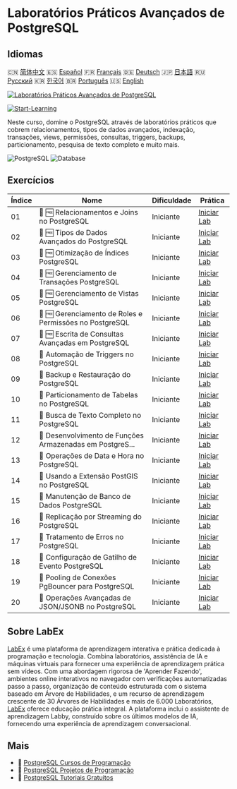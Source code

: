 # Laboratórios Práticos Avançados de PostgreSQL

## Idiomas

🇨🇳 [简体中文](README_zh.md) 🇪🇸 [Español](README_es.md) 🇫🇷 [Français](README_fr.md) 🇩🇪 [Deutsch](README_de.md) 🇯🇵 [日本語](README_ja.md) 🇷🇺 [Русский](README_ru.md) 🇰🇷 [한국어](README_ko.md) 🇧🇷 [Português](README_pt.md) 🇺🇸 [English](README.md) 

[![Laboratórios Práticos Avançados de PostgreSQL](https://cover-creator.labex.io/advanced-postgresql-practical-labs.png?lang=pt)](https://labex.io/pt/courses/advanced-postgresql-practical-labs)

[![Start-Learning](https://img.shields.io/badge/Start-Learning-whitesmoke?style=for-the-badge)](https://labex.io/pt/courses/advanced-postgresql-practical-labs)

Neste curso, domine o PostgreSQL através de laboratórios práticos que cobrem relacionamentos, tipos de dados avançados, indexação, transações, views, permissões, consultas, triggers, backups, particionamento, pesquisa de texto completo e muito mais.

![PostgreSQL](https://img.shields.io/badge/PostgreSQL-whitesmoke?style=for-the-badge&logo=postgresql)
![Database](https://img.shields.io/badge/Database-whitesmoke?style=for-the-badge&logo=database)


## Exercícios

|   Índice | Nome                                                      | Dificuldade   | Prática                                                                                                                                                                  |
|----------|-----------------------------------------------------------|---------------|--------------------------------------------------------------------------------------------------------------------------------------------------------------------------|
|       01 | 🧩 🆓 Relacionamentos e Joins no PostgreSQL               | Iniciante     | <a target='_blank' href='https://labex.io/pt/labs/postgresql-postgresql-relationships-and-joins-550959?course=advanced-postgresql-practical-labs'>Iniciar Lab</a>        |
|       02 | 🧩 🆓 Tipos de Dados Avançados do PostgreSQL              | Iniciante     | <a target='_blank' href='https://labex.io/pt/labs/postgresql-postgresql-advanced-data-types-550947?course=advanced-postgresql-practical-labs'>Iniciar Lab</a>            |
|       03 | 🧩 🆓 Otimização de Índices PostgreSQL                    | Iniciante     | <a target='_blank' href='https://labex.io/pt/labs/postgresql-postgresql-index-optimization-550955?course=advanced-postgresql-practical-labs'>Iniciar Lab</a>             |
|       04 | 🧩 🆓 Gerenciamento de Transações PostgreSQL              | Iniciante     | <a target='_blank' href='https://labex.io/pt/labs/postgresql-postgresql-transaction-management-550964?course=advanced-postgresql-practical-labs'>Iniciar Lab</a>         |
|       05 | 🧩 🆓 Gerenciamento de Vistas PostgreSQL                  | Iniciante     | <a target='_blank' href='https://labex.io/pt/labs/postgresql-postgresql-views-management-550966?course=advanced-postgresql-practical-labs'>Iniciar Lab</a>               |
|       06 | 🧩 🆓 Gerenciamento de Roles e Permissões no PostgreSQL   | Iniciante     | <a target='_blank' href='https://labex.io/pt/labs/postgresql-postgresql-role-and-permission-management-550960?course=advanced-postgresql-practical-labs'>Iniciar Lab</a> |
|       07 | 🧩 🆓 Escrita de Consultas Avançadas em PostgreSQL        | Iniciante     | <a target='_blank' href='https://labex.io/pt/labs/postgresql-postgresql-advanced-query-writing-550948?course=advanced-postgresql-practical-labs'>Iniciar Lab</a>         |
|       08 | 🧩  Automação de Triggers no PostgreSQL                   | Iniciante     | <a target='_blank' href='https://labex.io/pt/labs/postgresql-postgresql-trigger-automation-550965?course=advanced-postgresql-practical-labs'>Iniciar Lab</a>             |
|       09 | 🧩  Backup e Restauração do PostgreSQL                    | Iniciante     | <a target='_blank' href='https://labex.io/pt/labs/postgresql-postgresql-backup-and-restore-550949?course=advanced-postgresql-practical-labs'>Iniciar Lab</a>             |
|       10 | 🧩  Particionamento de Tabelas no PostgreSQL              | Iniciante     | <a target='_blank' href='https://labex.io/pt/labs/postgresql-postgresql-table-partitioning-550963?course=advanced-postgresql-practical-labs'>Iniciar Lab</a>             |
|       11 | 🧩  Busca de Texto Completo no PostgreSQL                 | Iniciante     | <a target='_blank' href='https://labex.io/pt/labs/postgresql-postgresql-full-text-search-550954?course=advanced-postgresql-practical-labs'>Iniciar Lab</a>               |
|       12 | 🧩  Desenvolvimento de Funções Armazenadas em PostgreS... | Iniciante     | <a target='_blank' href='https://labex.io/pt/labs/postgresql-postgresql-stored-function-development-550961?course=advanced-postgresql-practical-labs'>Iniciar Lab</a>    |
|       13 | 🧩  Operações de Data e Hora no PostgreSQL                | Iniciante     | <a target='_blank' href='https://labex.io/pt/labs/postgresql-postgresql-date-and-time-operations-550951?course=advanced-postgresql-practical-labs'>Iniciar Lab</a>       |
|       14 | 🧩  Usando a Extensão PostGIS no PostgreSQL               | Iniciante     | <a target='_blank' href='https://labex.io/pt/labs/postgresql-using-the-postgis-extension-in-postgresql-550958?course=advanced-postgresql-practical-labs'>Iniciar Lab</a> |
|       15 | 🧩  Manutenção de Banco de Dados PostgreSQL               | Iniciante     | <a target='_blank' href='https://labex.io/pt/labs/postgresql-postgresql-database-maintenance-550950?course=advanced-postgresql-practical-labs'>Iniciar Lab</a>           |
|       16 | 🧩  Replicação por Streaming do PostgreSQL                | Iniciante     | <a target='_blank' href='https://labex.io/pt/labs/postgresql-postgresql-streaming-replication-550962?course=advanced-postgresql-practical-labs'>Iniciar Lab</a>          |
|       17 | 🧩  Tratamento de Erros no PostgreSQL                     | Iniciante     | <a target='_blank' href='https://labex.io/pt/labs/postgresql-postgresql-error-handling-550952?course=advanced-postgresql-practical-labs'>Iniciar Lab</a>                 |
|       18 | 🧩  Configuração de Gatilho de Evento PostgreSQL          | Iniciante     | <a target='_blank' href='https://labex.io/pt/labs/postgresql-postgresql-event-trigger-setup-550953?course=advanced-postgresql-practical-labs'>Iniciar Lab</a>            |
|       19 | 🧩  Pooling de Conexões PgBouncer para PostgreSQL         | Iniciante     | <a target='_blank' href='https://labex.io/pt/labs/postgresql-postgresql-pgbouncer-connection-pooling-550957?course=advanced-postgresql-practical-labs'>Iniciar Lab</a>   |
|       20 | 🧩  Operações Avançadas de JSON/JSONB no PostgreSQL       | Iniciante     | <a target='_blank' href='https://labex.io/pt/labs/postgresql-postgresql-json-jsonb-advanced-operations-550956?course=advanced-postgresql-practical-labs'>Iniciar Lab</a> |

## Sobre LabEx

[LabEx](https://labex.io) é uma plataforma de aprendizagem interativa e prática dedicada à programação e tecnologia. Combina laboratórios, assistência de IA e máquinas virtuais para fornecer uma experiência de aprendizagem prática sem vídeos. Com uma abordagem rigorosa de 'Aprender Fazendo', ambientes online interativos no navegador com verificações automatizadas passo a passo, organização de conteúdo estruturada com o sistema baseado em Árvore de Habilidades, e um recurso de aprendizagem crescente de 30 Árvores de Habilidades e mais de 6.000 Laboratórios, [LabEx](https://labex.io) oferece educação prática integral. A plataforma inclui o assistente de aprendizagem Labby, construído sobre os últimos modelos de IA, fornecendo uma experiência de aprendizagem conversacional.

## Mais

- 🔗 [PostgreSQL Cursos de Programação](https://github.com/labex-labs/awesome-programming-courses)
- 🔗 [PostgreSQL Projetos de Programação](https://github.com/labex-labs/awesome-programming-projects)
- 🔗 [PostgreSQL Tutoriais Gratuitos](https://github.com/labex-labs/postgresql-free-tutorials)

